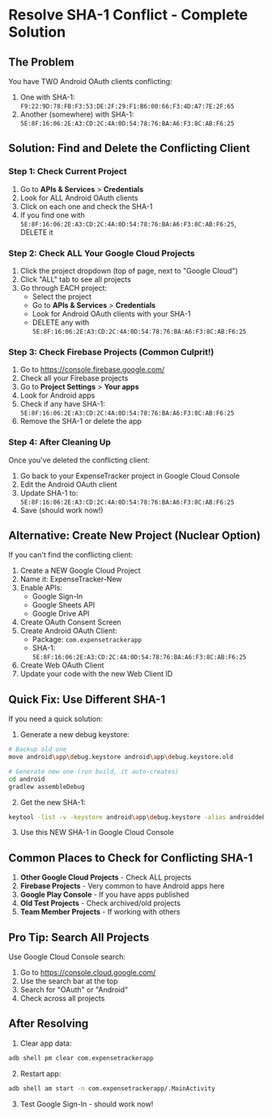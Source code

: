 # Resolve SHA-1 Conflict - Complete Solution

## The Problem
You have TWO Android OAuth clients conflicting:
1. One with SHA-1: `F9:22:9D:78:FB:F3:53:DE:2F:29:F1:B6:00:66:F3:4D:A7:7E:2F:65`
2. Another (somewhere) with SHA-1: `5E:8F:16:06:2E:A3:CD:2C:4A:0D:54:78:76:BA:A6:F3:8C:AB:F6:25`

## Solution: Find and Delete the Conflicting Client

### Step 1: Check Current Project
1. Go to **APIs & Services** > **Credentials**
2. Look for ALL Android OAuth clients
3. Click on each one and check the SHA-1
4. If you find one with `5E:8F:16:06:2E:A3:CD:2C:4A:0D:54:78:76:BA:A6:F3:8C:AB:F6:25`, DELETE it

### Step 2: Check ALL Your Google Cloud Projects
1. Click the project dropdown (top of page, next to "Google Cloud")
2. Click "ALL" tab to see all projects
3. Go through EACH project:
   - Select the project
   - Go to **APIs & Services** > **Credentials**
   - Look for Android OAuth clients with your SHA-1
   - DELETE any with `5E:8F:16:06:2E:A3:CD:2C:4A:0D:54:78:76:BA:A6:F3:8C:AB:F6:25`

### Step 3: Check Firebase Projects (Common Culprit!)
1. Go to https://console.firebase.google.com/
2. Check all your Firebase projects
3. Go to **Project Settings** > **Your apps**
4. Look for Android apps
5. Check if any have SHA-1: `5E:8F:16:06:2E:A3:CD:2C:4A:0D:54:78:76:BA:A6:F3:8C:AB:F6:25`
6. Remove the SHA-1 or delete the app

### Step 4: After Cleaning Up
Once you've deleted the conflicting client:

1. Go back to your ExpenseTracker project in Google Cloud Console
2. Edit the Android OAuth client
3. Update SHA-1 to: `5E:8F:16:06:2E:A3:CD:2C:4A:0D:54:78:76:BA:A6:F3:8C:AB:F6:25`
4. Save (should work now!)

## Alternative: Create New Project (Nuclear Option)

If you can't find the conflicting client:

1. Create a NEW Google Cloud Project
2. Name it: ExpenseTracker-New
3. Enable APIs:
   - Google Sign-In
   - Google Sheets API
   - Google Drive API
4. Create OAuth Consent Screen
5. Create Android OAuth Client:
   - Package: `com.expensetrackerapp`
   - SHA-1: `5E:8F:16:06:2E:A3:CD:2C:4A:0D:54:78:76:BA:A6:F3:8C:AB:F6:25`
6. Create Web OAuth Client
7. Update your code with the new Web Client ID

## Quick Fix: Use Different SHA-1

If you need a quick solution:

1. Generate a new debug keystore:
```bash
# Backup old one
move android\app\debug.keystore android\app\debug.keystore.old

# Generate new one (run build, it auto-creates)
cd android
gradlew assembleDebug
```

2. Get the new SHA-1:
```bash
keytool -list -v -keystore android\app\debug.keystore -alias androiddebugkey -storepass android -keypass android
```

3. Use this NEW SHA-1 in Google Cloud Console

## Common Places to Check for Conflicting SHA-1

1. **Other Google Cloud Projects** - Check ALL projects
2. **Firebase Projects** - Very common to have Android apps here
3. **Google Play Console** - If you have apps published
4. **Old Test Projects** - Check archived/old projects
5. **Team Member Projects** - If working with others

## Pro Tip: Search All Projects

Use Google Cloud Console search:
1. Go to https://console.cloud.google.com/
2. Use the search bar at the top
3. Search for "OAuth" or "Android"
4. Check across all projects

## After Resolving

1. Clear app data:
```bash
adb shell pm clear com.expensetrackerapp
```

2. Restart app:
```bash
adb shell am start -n com.expensetrackerapp/.MainActivity
```

3. Test Google Sign-In - should work now!